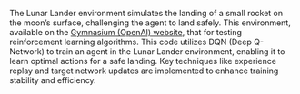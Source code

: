 The Lunar Lander environment simulates the landing of a small rocket on the moon’s surface, challenging the agent to land safely. 
This environment, available on the [Gymnasium (OpenAI) website](https://gymnasium.farama.org/), that for testing reinforcement learning algorithms. 
This code utilizes DQN (Deep Q-Network) to train an agent in the Lunar Lander environment, enabling it to learn optimal actions for a safe landing. Key techniques like experience replay and target network updates are implemented to enhance training stability and efficiency.
